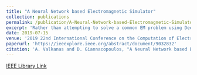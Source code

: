 ```yaml
---
title: "A Neural Network based Electromagnetic Simulator"
collection: publications
permalink: /publication/A-Neural-Network-based-Electromagnetic-Simulator
excerpt: 'Rather than attempting to solve a common EM problem using Deep Learning, which has been done before, we focus on getting an extremely fast, but also accurate estimation'
date: 2019-07-15
venue: '2019 22nd International Conference on the Computation of Electromagnetic Fields (COMPUMAG)'
paperurl: 'https://ieeexplore.ieee.org/abstract/document/9032832'
citation: 'A. Valkanas and D. Giannacopoulos, "A Neural Network based Electromagnetic Simulator - IEEE Conference Publication", Ieeexplore.ieee.org, 2020. [Online]. Available: https://ieeexplore.ieee.org/abstract/document/9032832. [Accessed: 13- Aug- 2020].'
---
```


[IEEE Library Link](https://ieeexplore.ieee.org/abstract/document/9032832)
